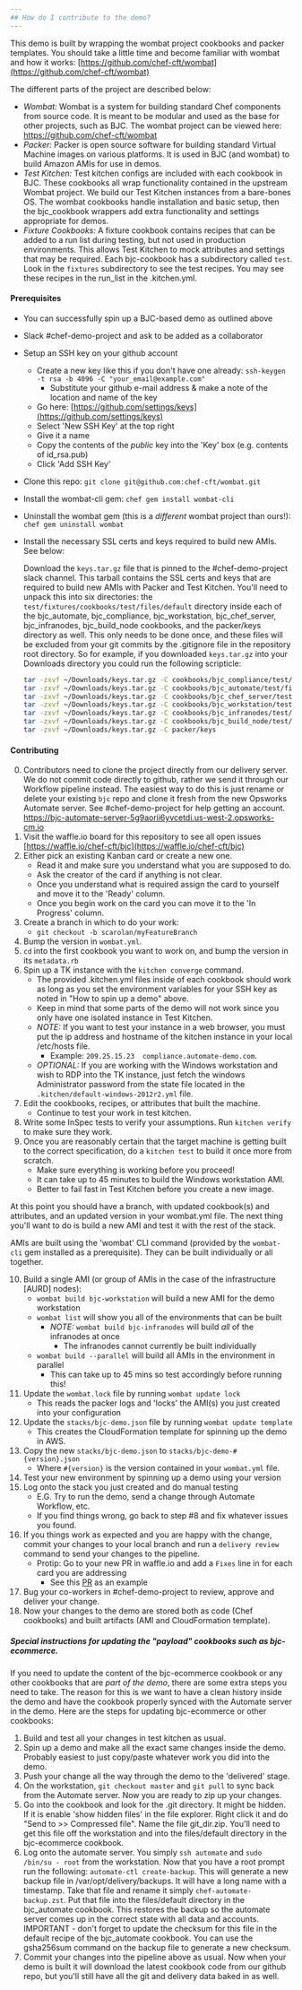 ```yaml
---
## How do I contribute to the demo?
---
```

This demo is built by wrapping the wombat project cookbooks and packer templates.
You should take a little time and become familiar with wombat and how it works: [https://github.com/chef-cft/wombat](https://github.com/chef-cft/wombat)

The different parts of the project are described below:

* *Wombat:*  Wombat is a system for building standard Chef components from source code.  It is meant to be modular and used as the base for other projects, such as BJC.  The wombat project can be viewed here: https://github.com/chef-cft/wombat
* *Packer:* Packer is open source software for building standard Virtual Machine images on various platforms.  It is used in BJC (and wombat) to build Amazon AMIs for use in demos.
* *Test Kitchen:* Test kitchen configs are included with each cookbook in BJC.  These cookbooks all wrap functionality contained in the upstream Wombat project.  We build our Test Kitchen instances from a bare-bones OS.  The wombat cookbooks handle installation and basic setup, then the bjc_cookbook wrappers add extra functionality and settings appropriate for demos.
* *Fixture Cookbooks:* A fixture cookbook contains recipes that can be added to a run list during testing, but not used in production environments.  This allows Test Kitchen to mock attributes and settings that may be required.  Each bjc-cookbook has a subdirectory called `test`.  Look in the `fixtures` subdirectory to see the test recipes.  You may see these recipes in the run_list in the .kitchen.yml.

#### Prerequisites

* You can successfully spin up a BJC-based demo as outlined above
* Slack #chef-demo-project and ask to be added as a collaborator
* Setup an SSH key on your github account
  * Create a new key like this if you don't have one already:  `ssh-keygen -t rsa -b 4096 -C "your_email@example.com"`
    * Substitute your github e-mail address & make a note of the location and name of the key
  * Go here:  [https://github.com/settings/keys](https://github.com/settings/keys)
  * Select 'New SSH Key' at the top right
  * Give it a name
  * Copy the contents of the _public_ key into the 'Key' box (e.g. contents of id_rsa.pub)
  * Click 'Add SSH Key'
* Clone this repo:  `git clone git@github.com:chef-cft/wombat.git `
* Install the wombat-cli gem:  `chef gem install wombat-cli`
* Uninstall the wombat gem (this is a *different* wombat project than ours!):  `chef gem uninstall wombat`
* Install the necessary SSL certs and keys required to build new AMIs.  See below:

  Download the `keys.tar.gz` file that is pinned to the #chef-demo-project slack channel.  This tarball contains the SSL certs and keys that are required to build new AMIs with Packer and Test Kitchen.  You'll need to unpack this into six directories: the `test/fixtures/cookbooks/test/files/default` directory inside each of the bjc_automate, bjc_compliance, bjc_workstation, bjc_chef_server, bjc_infranodes, bjc_build_node cookbooks, and the packer/keys directory as well.  This only needs to be done once, and these files will be excluded from your git commits by the .gitignore file in the repository root directory. So for example, if you downloaded `keys.tar.gz` into your Downloads directory you could run the following scripticle:

  ```bash
  tar -zxvf ~/Downloads/keys.tar.gz -C cookbooks/bjc_compliance/test/fixtures/cookbooks/test/files/default/
  tar -zxvf ~/Downloads/keys.tar.gz -C cookbooks/bjc_automate/test/fixtures/cookbooks/test/files/default/
  tar -zxvf ~/Downloads/keys.tar.gz -C cookbooks/bjc_chef_server/test/fixtures/cookbooks/test/files/default/
  tar -zxvf ~/Downloads/keys.tar.gz -C cookbooks/bjc_workstation/test/fixtures/cookbooks/test/files/default/
  tar -zxvf ~/Downloads/keys.tar.gz -C cookbooks/bjc_infranodes/test/fixtures/cookbooks/test/files/default/
  tar -zxvf ~/Downloads/keys.tar.gz -C cookbooks/bjc_build_node/test/fixtures/cookbooks/test/files/default/
  tar -zxvf ~/Downloads/keys.tar.gz -C packer/keys
  ```

#### Contributing

0. Contributors need to clone the project directly from our delivery server.  We do not commit code directly to github, rather we send it through our Workflow pipeline instead.  The easiest way to do this is just rename or delete your existing `bjc` repo and clone it fresh from the new Opsworks Automate server.  See #chef-demo-project for help getting an account. https://bjc-automate-server-5g9aorii6yvcetdi.us-west-2.opsworks-cm.io
1. Visit the waffle.io board for this repository to see all open issues [https://waffle.io/chef-cft/bjc](https://waffle.io/chef-cft/bjc)
2. Either pick an existing Kanban card or create a new one.
    * Read it and make sure you understand what you are supposed to do.
    * Ask the creator of the card if anything is not clear.
    * Once you understand what is required assign the card to yourself and move it to the 'Ready' column.
    * Once you begin work on the card you can move it to the 'In Progress' column.
3. Create a branch in which to do your work:
    * `git checkout -b scarolan/myFeatureBranch`
4. Bump the version in `wombat.yml`.
5. `cd` into the first cookbook you want to work on, and bump the version in its `metadata.rb`
6. Spin up a TK instance with the `kitchen converge` command.
    * The provided .kitchen.yml files inside of each cookbook should work as long as you set the environment variables for your SSH key as noted in "How to spin up a demo" above.
    * Keep in mind that some parts of the demo will not work since you only have one isolated instance in Test Kitchen.
    * *NOTE:*  If you want to test your instance in a web browser, you must put the ip address and hostname of the kitchen instance in your local /etc/hosts file.
      * Example:  `209.25.15.23  compliance.automate-demo.com`.
    * *OPTIONAL:* If you are working with the Windows workstation and wish to RDP into the TK instance, just fetch the windows Administrator password from the state file located in the `.kitchen/default-windows-2012r2.yml` file.
8. Edit the cookbooks, recipes, or attributes that built the machine.
    * Continue to test your work in test kitchen.
9. Write some InSpec tests to verify your assumptions.  Run `kitchen verify` to make sure they work.
10. Once you are reasonably certain that the target machine is getting built to the correct specification, do a `kitchen test` to build it once more from scratch.
    * Make sure everything is working before you proceed!
    * It can take up to 45 minutes to build the Windows workstation AMI.
    * Better to fail fast in Test Kitchen before you create a new image.

At this point you should have a branch, with updated cookbook(s) and attributes, and an updated version in your wombat.yml file.  The next thing you'll want to do is build a new AMI and test it with the rest of the stack.

AMIs are built using the 'wombat' CLI command (provided by the `wombat-cli` gem installed as a prerequisite).  They can be built individually or all together.

10. Build a single AMI (or group of AMIs in the case of the infrastructure [AURD] nodes):
    * `wombat build bjc-workstation` will build a new AMI for the demo workstation
    * `wombat list` will show you all of the environments that can be built
      * *NOTE:* `wombat build bjc-infranodes` will build *all* of the infranodes at once
        * The infranodes cannot currently be built individually
    * `wombat build --parallel` will build all AMIs in the environment in parallel
      * This can take up to 45 mins so test accordingly before running this!
11. Update the `wombat.lock` file by running `wombat update lock`
    * This reads the packer logs and 'locks' the AMI(s) you just created into your configuration
12. Update the `stacks/bjc-demo.json` file by running `wombat update template`
    * This creates the CloudFormation template for spinning up the demo in AWS.
13. Copy the new `stacks/bjc-demo.json` to `stacks/bjc-demo-#{version}.json`
    * Where `#{version}` is the version contained in your `wombat.yml` file.
14. Test your new environment by spinning up a demo using your version
15. Log onto the stack you just created and do manual testing
    * E.G. Try to run the demo, send a change through Automate Workflow, etc.
    * If you find things wrong, go back to step #8 and fix whatever issues you found.
16. If you things work as expected and you are happy with the change, commit your changes to your local branch and run a `delivery review` command to send your changes to the pipeline.
    * Protip: Go to your new PR in waffle.io and add a `Fixes` line in for each card you are addressing
      *  See this [PR](https://github.com/chef-cft/bjc/pull/197) as an example
17. Bug your co-workers in #chef-demo-project to review, approve and deliver your change.
18. Now your changes to the demo are stored both as code (Chef cookbooks) and built artifacts (AMI and CloudFormation template).

##### Special instructions for updating the "payload" cookbooks such as bjc-ecommerce.

If you need to update the content of the bjc-ecommerce cookbook or any other cookbooks that are *part of the demo*, there are some extra steps you need to take.  The reason for this is we want to have a clean history inside the demo and have the cookbook properly synced with the Automate server in the demo.  Here are the steps for updating bjc-ecommerce or other cookbooks:

1. Build and test all your changes in test kitchen as usual.
2. Spin up a demo and make all the exact same changes inside the demo.  Probably easiest to just copy/paste whatever work you did into the demo.
3.  Push your change all the way through the demo to the 'delivered' stage.
4.  On the workstation, `git checkout master` and `git pull` to sync back from the Automate server.  Now you are ready to zip up your changes.
5.  Go into the cookbook and look for the .git directory.  It might be hidden.  If it is enable 'show hidden files' in the file explorer.  Right click it and do "Send to >> Compressed file".  Name the file git_dir.zip.  You'll need to get this file off the workstation and into the files/default directory in the bjc-ecommerce cookbook.
6.  Log onto the automate server.  You simply `ssh automate` and `sudo /bin/su - root` from the workstation.  Now that you have a root prompt run the following:  `automate-ctl create-backup`.  This will generate a new backup file in /var/opt/delivery/backups.  It will have a long name with a timestamp.  Take that file and rename it simply `chef-automate-backup.zst`.  Put that file into the files/default directory in the bjc_automate cookbook.  This restores the backup so the automate server comes up in the correct state with all data and accounts.  IMPORTANT - don't forget to update the checksum for this file in the default recipe of the bjc_automate cookbook.  You can use the gsha256sum command on the backup file to generate a new checksum.  
7.  Commit your changes into the pipeline above as usual.  Now when your demo is built it will download the latest cookbook code from our github repo, but you'll still have all the git and delivery data baked in as well.

